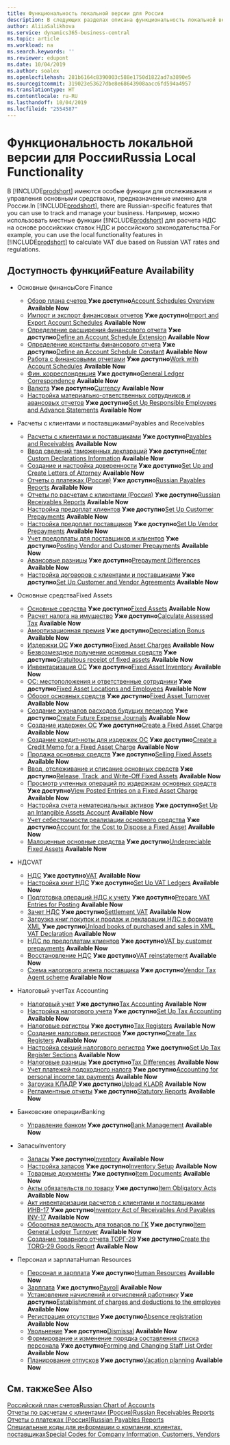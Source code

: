 ```yaml
---
title: Функциональность локальной версии для России
description: В следующих разделах описана функциональность локальной версии [!INCLUDE[prodshort](../../includes/prodshort.md)] для России.
author: AliiaSalikhova
ms.service: dynamics365-business-central
ms.topic: article
ms.workload: na
ms.search.keywords: ''
ms.reviewer: edupont
ms.date: 10/04/2019
ms.author: soalex
ms.openlocfilehash: 281b6164c8390003c588e1750d1822ad7a3890e5
ms.sourcegitcommit: 319023e53627dbe8e68643908aacc6fd594a4957
ms.translationtype: HT
ms.contentlocale: ru-RU
ms.lasthandoff: 10/04/2019
ms.locfileid: "2554587"
---
```

# <a name="russia-local-functionality"></a><span data-ttu-id="4fdaa-103">Функциональность локальной версии для России</span><span class="sxs-lookup"><span data-stu-id="4fdaa-103">Russia Local Functionality</span></span>

<span data-ttu-id="4fdaa-104">В [!INCLUDE[prodshort](../../includes/prodshort.md)] имеются особые функции для отслеживания и управления основными средствами, предназначенные именно для России.</span><span class="sxs-lookup"><span data-stu-id="4fdaa-104">In [!INCLUDE[prodshort](../../includes/prodshort.md)], there are Russian-specific features that you can use to track and manage your business.</span></span> <span data-ttu-id="4fdaa-105">Например, можно использовать местные функции [!INCLUDE[prodshort](../../includes/prodshort.md)] для расчета НДС на основе российских ставок НДС и российского законодательства.</span><span class="sxs-lookup"><span data-stu-id="4fdaa-105">For example, you can use the local functionality features in [!INCLUDE[prodshort](../../includes/prodshort.md)] to calculate VAT due based on Russian VAT rates and regulations.</span></span>

## <a name="feature-availability"></a><span data-ttu-id="4fdaa-106">Доступность функций</span><span class="sxs-lookup"><span data-stu-id="4fdaa-106">Feature Availability</span></span>

* <span data-ttu-id="4fdaa-107">Основные финансы</span><span class="sxs-lookup"><span data-stu-id="4fdaa-107">Core Finance</span></span>
    * <span data-ttu-id="4fdaa-108">[Обзор плана счетов ](account-schedules-overview.md) **Уже доступно**</span><span class="sxs-lookup"><span data-stu-id="4fdaa-108">[Account Schedules Overview](account-schedules-overview.md) **Available Now**</span></span>
    * <span data-ttu-id="4fdaa-109">[Импорт и экспорт финансовых отчетов](How-to-Import-and-Export-Account-Schedules.md) **Уже доступно**</span><span class="sxs-lookup"><span data-stu-id="4fdaa-109">[Import and Export Account Schedules](How-to-Import-and-Export-Account-Schedules.md) **Available Now**</span></span>
    * <span data-ttu-id="4fdaa-110">[Определение расширения финансового отчета](How-to-Define-an-Account-Schedule-Extension.md) **Уже доступно**</span><span class="sxs-lookup"><span data-stu-id="4fdaa-110">[Define an Account Schedule Extension](How-to-Define-an-Account-Schedule-Extension.md) **Available Now**</span></span>
    * <span data-ttu-id="4fdaa-111">[Определение константы финансового отчета](How-to-Define-an-Account-Schedule-Constant.md) **Уже доступно**</span><span class="sxs-lookup"><span data-stu-id="4fdaa-111">[Define an Account Schedule Constant](How-to-Define-an-Account-Schedule-Constant.md) **Available Now**</span></span>
    * <span data-ttu-id="4fdaa-112">[Работа с финансовыми отчетами](How-to-Work-with-Account-Schedules.md) **Уже доступно**</span><span class="sxs-lookup"><span data-stu-id="4fdaa-112">[Work with Account Schedules](How-to-Work-with-Account-Schedules.md) **Available Now**</span></span>
    * <span data-ttu-id="4fdaa-113">[Фин. корреспонденция](general-ledger-correspondence.md) **Уже доступно**</span><span class="sxs-lookup"><span data-stu-id="4fdaa-113">[General Ledger Correspondence](general-ledger-correspondence.md) **Available Now**</span></span>
    * <span data-ttu-id="4fdaa-114">[Валюта](Currency-information-Import-currency-rates.md) **Уже доступно**</span><span class="sxs-lookup"><span data-stu-id="4fdaa-114">[Сurrency](Currency-information-Import-currency-rates.md) **Available Now**</span></span>
    * <span data-ttu-id="4fdaa-115">[Настройка материально-ответственных сотрудников и авансовых отчетов](How-to-Set-Up-Responsible-Employees-and-Advance-Statements.md) **Уже доступно**</span><span class="sxs-lookup"><span data-stu-id="4fdaa-115">[Set Up Responsible Employees and Advance Statements](How-to-Set-Up-Responsible-Employees-and-Advance-Statements.md) **Available Now**</span></span>

* <span data-ttu-id="4fdaa-116">Расчеты с клиентами и поставщиками</span><span class="sxs-lookup"><span data-stu-id="4fdaa-116">Payables and Receivables</span></span>
    * <span data-ttu-id="4fdaa-117">[Расчеты с клиентами и поставщиками](Payables-and-Receivables.md) **Уже доступно**</span><span class="sxs-lookup"><span data-stu-id="4fdaa-117">[Payables and Receivables](Payables-and-Receivables.md) **Available Now**</span></span>
    * <span data-ttu-id="4fdaa-118">[Ввод сведений таможенных деклараций](how-to-enter-custom-declarations-information.md) **Уже доступно**</span><span class="sxs-lookup"><span data-stu-id="4fdaa-118">[Enter Custom Declarations Information](how-to-enter-custom-declarations-information.md) **Available Now**</span></span>
    * <span data-ttu-id="4fdaa-119">[Создание и настройка доверенности](how-to-set-up-and-create-letters-of-attorney.md) **Уже доступно**</span><span class="sxs-lookup"><span data-stu-id="4fdaa-119">[Set Up and Create Letters of Attorney](how-to-set-up-and-create-letters-of-attorney.md) **Available Now**</span></span>
    * <span data-ttu-id="4fdaa-120">[Отчеты о платежах (Россия)](russian-payables-reports.md) **Уже доступно**</span><span class="sxs-lookup"><span data-stu-id="4fdaa-120">[Russian Payables Reports](russian-payables-reports.md) **Available Now**</span></span>
    * <span data-ttu-id="4fdaa-121">[Отчеты по расчетам с клиентами (Россия)](russian-receivables-reports.md) **Уже доступно**</span><span class="sxs-lookup"><span data-stu-id="4fdaa-121">[Russian Receivables Reports](russian-receivables-reports.md) **Available Now**</span></span>
    * <span data-ttu-id="4fdaa-122">[Настройка предоплат клиентов](how-to-set-up-customer-prepayments.md) **Уже доступно**</span><span class="sxs-lookup"><span data-stu-id="4fdaa-122">[Set Up Customer Prepayments](how-to-set-up-customer-prepayments.md) **Available Now**</span></span>
    * <span data-ttu-id="4fdaa-123">[Настройка предоплат поставщиков](how-to-set-up-vendor-prepayments.md) **Уже доступно**</span><span class="sxs-lookup"><span data-stu-id="4fdaa-123">[Set Up Vendor Prepayments](how-to-set-up-vendor-prepayments.md) **Available Now**</span></span>
    * <span data-ttu-id="4fdaa-124">[Учет предоплаты для поставщиков и клиентов](prepayments-vendor-and-customers.md) **Уже доступно**</span><span class="sxs-lookup"><span data-stu-id="4fdaa-124">[Posting Vendor and Customer Prepayments](prepayments-vendor-and-customers.md) **Available Now**</span></span>
    * <span data-ttu-id="4fdaa-125">[Авансовые разницы](prepayment-differences-invoices-prepayment-differences.md) **Уже доступно**</span><span class="sxs-lookup"><span data-stu-id="4fdaa-125">[Prepayment Differences](prepayment-differences-invoices-prepayment-differences.md) **Available Now**</span></span>
    * <span data-ttu-id="4fdaa-126">[Настройка договоров с клиентами и поставщиками](how-to-set-up-customer-and-vendor-agreements.md) **Уже доступно**</span><span class="sxs-lookup"><span data-stu-id="4fdaa-126">[Set Up Customer and Vendor Agreements](how-to-set-up-customer-and-vendor-agreements.md) **Available Now**</span></span>

* <span data-ttu-id="4fdaa-127">Основные средства</span><span class="sxs-lookup"><span data-stu-id="4fdaa-127">Fixed Assets</span></span>
    * <span data-ttu-id="4fdaa-128">[Основные средства](fixed-assets.md) **Уже доступно**</span><span class="sxs-lookup"><span data-stu-id="4fdaa-128">[Fixed Assets](fixed-assets.md) **Available Now**</span></span>
    * <span data-ttu-id="4fdaa-129">[Расчет налога на имущество](How-to-Calculate-Assessed-Tax.md) **Уже доступно**</span><span class="sxs-lookup"><span data-stu-id="4fdaa-129">[Calculate Assessed Tax](How-to-Calculate-Assessed-Tax.md) **Available Now**</span></span>
    * <span data-ttu-id="4fdaa-130">[Амортизационная премия](Depreciation-Bonus.md) **Уже доступно**</span><span class="sxs-lookup"><span data-stu-id="4fdaa-130">[Depreciation Bonus](Depreciation-Bonus.md) **Available Now**</span></span>
    * <span data-ttu-id="4fdaa-131">[Издержки ОС](Fixed-Asset-Charges.md) **Уже доступно**</span><span class="sxs-lookup"><span data-stu-id="4fdaa-131">[Fixed Asset Charges](Fixed-Asset-Charges.md) **Available Now**</span></span>
    * <span data-ttu-id="4fdaa-132">[Безвозмездное получение основных средств](Gratuitous-receipt-of-fixed-assets.md) **Уже доступно**</span><span class="sxs-lookup"><span data-stu-id="4fdaa-132">[Gratuitous receipt of fixed assets](Gratuitous-receipt-of-fixed-assets.md) **Available Now**</span></span>
    * <span data-ttu-id="4fdaa-133">[Инвентаризация ОС](Fixed-Asset-Inventory.md) **Уже доступно**</span><span class="sxs-lookup"><span data-stu-id="4fdaa-133">[Fixed Asset Inventory](Fixed-Asset-Inventory.md) **Available Now**</span></span>
    * <span data-ttu-id="4fdaa-134">[ОС: местоположения и ответственные сотрудники](Fixed-Asset-Locations-and-Employees.md) **Уже доступно**</span><span class="sxs-lookup"><span data-stu-id="4fdaa-134">[Fixed Asset Locations and Employees](Fixed-Asset-Locations-and-Employees.md) **Available Now**</span></span>
    * <span data-ttu-id="4fdaa-135">[Оборот основных средств](Fixed-Asset-Turnover.md) **Уже доступно**</span><span class="sxs-lookup"><span data-stu-id="4fdaa-135">[Fixed Asset Turnover](Fixed-Asset-Turnover.md) **Available Now**</span></span>
    * <span data-ttu-id="4fdaa-136">[Создание журналов расходов будущих периодов](How-to-Create-Future-Expense-Journals.md) **Уже доступно**</span><span class="sxs-lookup"><span data-stu-id="4fdaa-136">[Create Future Expense Journals](How-to-Create-Future-Expense-Journals.md) **Available Now**</span></span>
    * <span data-ttu-id="4fdaa-137">[Создание издержек ОС](How-to-Create-a-Fixed-Asset-Charge.md) **Уже доступно**</span><span class="sxs-lookup"><span data-stu-id="4fdaa-137">[Create a Fixed Asset Charge](How-to-Create-a-Fixed-Asset-Charge.md) **Available Now**</span></span>
    * <span data-ttu-id="4fdaa-138">[Создание кредит-ноты для издержек ОС](How-to-Create-a-Credit-Memo-for-a-Fixed-Asset-Charge.md) **Уже доступно**</span><span class="sxs-lookup"><span data-stu-id="4fdaa-138">[Create a Credit Memo for a Fixed Asset Charge](How-to-Create-a-Credit-Memo-for-a-Fixed-Asset-Charge.md) **Available Now**</span></span>
    * <span data-ttu-id="4fdaa-139">[Продажа основных средств](Sale-of-fixed-assets.md) **Уже доступно**</span><span class="sxs-lookup"><span data-stu-id="4fdaa-139">[Selling Fixed Assets](Sale-of-fixed-assets.md) **Available Now**</span></span>
    * <span data-ttu-id="4fdaa-140">[Ввод, отслеживание и списание основных средств](How-to-Release-Track-Write-Off-Fixed-Assets.md) **Уже доступно**</span><span class="sxs-lookup"><span data-stu-id="4fdaa-140">[Release, Track, and Write-Off Fixed Assets](How-to-Release-Track-Write-Off-Fixed-Assets.md) **Available Now**</span></span>
    * <span data-ttu-id="4fdaa-141">[Просмотр учтенных операций по издержкам основных средств](How-to-View-Posted-Entries-on-a-Fixed-Asset-Charge.md) **Уже доступно**</span><span class="sxs-lookup"><span data-stu-id="4fdaa-141">[View Posted Entries on a Fixed Asset Charge](How-to-View-Posted-Entries-on-a-Fixed-Asset-Charge.md) **Available Now**</span></span>
    * <span data-ttu-id="4fdaa-142">[Настройка счета нематериальных активов](How-to-Set-Up-an-Intangible-Assets-Account.md) **Уже доступно**</span><span class="sxs-lookup"><span data-stu-id="4fdaa-142">[Set Up an Intangible Assets Account](How-to-Set-Up-an-Intangible-Assets-Account.md) **Available Now**</span></span>
    * <span data-ttu-id="4fdaa-143">[Учет себестоимости реализации основного средства](How-to-Account-for-the-Cost-to-Dispose-a-Fixed-Asset.md) **Уже доступно**</span><span class="sxs-lookup"><span data-stu-id="4fdaa-143">[Account for the Cost to Dispose a Fixed Asset](How-to-Account-for-the-Cost-to-Dispose-a-Fixed-Asset.md) **Available Now**</span></span>
    * <span data-ttu-id="4fdaa-144">[Малоценные основные средства](Undepreciable-Fixed-Assets.md) **Уже доступно**</span><span class="sxs-lookup"><span data-stu-id="4fdaa-144">[Undepreciable Fixed Assets](Undepreciable-Fixed-Assets.md) **Available Now**</span></span>

* <span data-ttu-id="4fdaa-145">НДС</span><span class="sxs-lookup"><span data-stu-id="4fdaa-145">VAT</span></span>
    * <span data-ttu-id="4fdaa-146">[НДС](VAT.md) **Уже доступно**</span><span class="sxs-lookup"><span data-stu-id="4fdaa-146">[VAT](VAT.md) **Available Now**</span></span>
    * <span data-ttu-id="4fdaa-147">[Настройка книг НДС](How-to-Set-Up-VAT-Ledgers.md) **Уже доступно**</span><span class="sxs-lookup"><span data-stu-id="4fdaa-147">[Set Up VAT Ledgers](How-to-Set-Up-VAT-Ledgers.md) **Available Now**</span></span>  
    * <span data-ttu-id="4fdaa-148">[Подготовка операций НДС к учету](How-to-Prepare-VAT-Entries-for-Posting.md) **Уже доступно**</span><span class="sxs-lookup"><span data-stu-id="4fdaa-148">[Prepare VAT Entries for Posting](How-to-Prepare-VAT-Entries-for-Posting.md) **Available Now**</span></span>  
    * <span data-ttu-id="4fdaa-149">[Зачет НДС](Settlement-VAT.md) **Уже доступно**</span><span class="sxs-lookup"><span data-stu-id="4fdaa-149">[Settlement VAT](Settlement-VAT.md) **Available Now**</span></span>  
    * <span data-ttu-id="4fdaa-150">[Загрузка книг покупок и продаж и декларации НДС в формате XML](upload-books-purchases-sales-xml-vat-declaration.md) **Уже доступно**</span><span class="sxs-lookup"><span data-stu-id="4fdaa-150">[Unload books of purchased and sales in XML. VAT Declaration](upload-books-purchases-sales-xml-vat-declaration.md) **Available Now**</span></span>  
    * <span data-ttu-id="4fdaa-151">[НДС по предоплатам клиентов](VAT-by-Customer-prepayments.md) **Уже доступно**</span><span class="sxs-lookup"><span data-stu-id="4fdaa-151">[VAT by customer prepayments](VAT-by-Customer-prepayments.md) **Available Now**</span></span>  
    * <span data-ttu-id="4fdaa-152">[Восстановление НДС](VAT-reinstatement.md) **Уже доступно**</span><span class="sxs-lookup"><span data-stu-id="4fdaa-152">[VAT reinstatement](VAT-reinstatement.md) **Available Now**</span></span>  
    * <span data-ttu-id="4fdaa-153">[Схема налогового агента поставщика](Vendor-Tax-Agent-scheme.md) **Уже доступно**</span><span class="sxs-lookup"><span data-stu-id="4fdaa-153">[Vendor Tax Agent scheme](Vendor-Tax-Agent-scheme.md) **Available Now**</span></span>  

* <span data-ttu-id="4fdaa-154">Налоговый учет</span><span class="sxs-lookup"><span data-stu-id="4fdaa-154">Tax Accounting</span></span>
    * <span data-ttu-id="4fdaa-155">[Налоговый учет](Tax-Accounting.md) **Уже доступно**</span><span class="sxs-lookup"><span data-stu-id="4fdaa-155">[Tax Accounting](Tax-Accounting.md) **Available Now**</span></span>
    * <span data-ttu-id="4fdaa-156">[Настройка налогового учета](How-to-Set-Up-Tax-Accounting.md) **Уже доступно**</span><span class="sxs-lookup"><span data-stu-id="4fdaa-156">[Set Up Tax Accounting](How-to-Set-Up-Tax-Accounting.md) **Available Now**</span></span>  
    * <span data-ttu-id="4fdaa-157">[Налоговые регистры](Tax-Registers.md) **Уже доступно**</span><span class="sxs-lookup"><span data-stu-id="4fdaa-157">[Tax Registers](Tax-Registers.md) **Available Now**</span></span>  
    * <span data-ttu-id="4fdaa-158">[Создание налоговых регистров](How-to-Create-Tax-Registers.md) **Уже доступно**</span><span class="sxs-lookup"><span data-stu-id="4fdaa-158">[Create Tax Registers](How-to-Create-Tax-Registers.md) **Available Now**</span></span>  
    * <span data-ttu-id="4fdaa-159">[Настройка секций налогового регистра](How-to-Set-Up-Tax-Register-Sections.md) **Уже доступно**</span><span class="sxs-lookup"><span data-stu-id="4fdaa-159">[Set Up Tax Register Sections](How-to-Set-Up-Tax-Register-Sections.md) **Available Now**</span></span>  
    * <span data-ttu-id="4fdaa-160">[Налоговые разницы](Tax-Differences.md) **Уже доступно**</span><span class="sxs-lookup"><span data-stu-id="4fdaa-160">[Tax Differences](Tax-Differences.md) **Available Now**</span></span>  
    * <span data-ttu-id="4fdaa-161">[Учет платежей подоходного налога](Accounting-for-personal-income-tax-payments.md) **Уже доступно**</span><span class="sxs-lookup"><span data-stu-id="4fdaa-161">[Accounting for personal income tax payments](Accounting-for-personal-income-tax-payments.md) **Available Now**</span></span>  
    * <span data-ttu-id="4fdaa-162">[Загрузка КЛАДР](Upload-KLADR.md) **Уже доступно**</span><span class="sxs-lookup"><span data-stu-id="4fdaa-162">[Upload KLADR](Upload-KLADR.md) **Available Now**</span></span>  
    * <span data-ttu-id="4fdaa-163">[Регламентные отчеты](Statutory-Reports.md) **Уже доступно**</span><span class="sxs-lookup"><span data-stu-id="4fdaa-163">[Statutory Reports](Statutory-Reports.md) **Available Now**</span></span>

* <span data-ttu-id="4fdaa-164">Банковские операции</span><span class="sxs-lookup"><span data-stu-id="4fdaa-164">Banking</span></span>
    * <span data-ttu-id="4fdaa-165">[Управление банком](bank-management.md) **Уже доступно**</span><span class="sxs-lookup"><span data-stu-id="4fdaa-165">[Bank Management](bank-management.md) **Available Now**</span></span>

* <span data-ttu-id="4fdaa-166">Запасы</span><span class="sxs-lookup"><span data-stu-id="4fdaa-166">Inventory</span></span>
    * <span data-ttu-id="4fdaa-167">[Запасы](Inventory.md) **Уже доступно**</span><span class="sxs-lookup"><span data-stu-id="4fdaa-167">[Inventory](Inventory.md) **Available Now**</span></span>
    * <span data-ttu-id="4fdaa-168">[Настройка запасов](Inventory-Setup.md) **Уже доступно**</span><span class="sxs-lookup"><span data-stu-id="4fdaa-168">[Inventory Setup](Inventory-Setup.md) **Available Now**</span></span>
    * <span data-ttu-id="4fdaa-169">[Товарные документы](Item-Documents.md) **Уже доступно**</span><span class="sxs-lookup"><span data-stu-id="4fdaa-169">[Item Documents](Item-Documents.md) **Available Now**</span></span>
    * <span data-ttu-id="4fdaa-170">[Акты обязательств по товару](Item-Obligatory-Acts.md) **Уже доступно**</span><span class="sxs-lookup"><span data-stu-id="4fdaa-170">[Item Obligatory Acts](Item-Obligatory-Acts.md) **Available Now**</span></span>
    * <span data-ttu-id="4fdaa-171">[Акт инвентаризации расчетов с клиентами и поставщиками ИНВ-17](Inventory-Act-of-Receivables-And-Payables-INV-17.md) **Уже доступно**</span><span class="sxs-lookup"><span data-stu-id="4fdaa-171">[Inventory Act of Receivables And Payables INV-17](Inventory-Act-of-Receivables-And-Payables-INV-17.md) **Available Now**</span></span>
    * <span data-ttu-id="4fdaa-172">[Оборотная ведомость для товаров по ГК](Item-General-Ledger-Turnover.md) **Уже доступно**</span><span class="sxs-lookup"><span data-stu-id="4fdaa-172">[Item General Ledger Turnover](Item-General-Ledger-Turnover.md) **Available Now**</span></span>
    * <span data-ttu-id="4fdaa-173">[Создание товарного отчета ТОРГ-29](How-to-Create-the-TORG-29-Goods-Report.md) **Уже доступно**</span><span class="sxs-lookup"><span data-stu-id="4fdaa-173">[Create the TORG-29 Goods Report](How-to-Create-the-TORG-29-Goods-Report.md) **Available Now**</span></span>

* <span data-ttu-id="4fdaa-174">Персонал и зарплата</span><span class="sxs-lookup"><span data-stu-id="4fdaa-174">Human Resources</span></span>
    * <span data-ttu-id="4fdaa-175">[Персонал и зарплата](Human-Resources.md) **Уже доступно**</span><span class="sxs-lookup"><span data-stu-id="4fdaa-175">[Human Resources](Human-Resources.md) **Available Now**</span></span>
    * <span data-ttu-id="4fdaa-176">[Зарплата](Payroll.md) **Уже доступно**</span><span class="sxs-lookup"><span data-stu-id="4fdaa-176">[Payroll](Payroll.md) **Available Now**</span></span>
    * <span data-ttu-id="4fdaa-177">[Установление начислений и отчислений работнику](Establishment-of-charges-and-deductions-to-the-employee.md) **Уже доступно**</span><span class="sxs-lookup"><span data-stu-id="4fdaa-177">[Establishment of charges and deductions to the employee](Establishment-of-charges-and-deductions-to-the-employee.md) **Available Now**</span></span>
    * <span data-ttu-id="4fdaa-178">[Регистрация отсутствия](Absence-registration.md) **Уже доступно**</span><span class="sxs-lookup"><span data-stu-id="4fdaa-178">[Absence registration](Absence-registration.md) **Available Now**</span></span>
    * <span data-ttu-id="4fdaa-179">[Увольнение](Dismissal.md) **Уже доступно**</span><span class="sxs-lookup"><span data-stu-id="4fdaa-179">[Dismissal](Dismissal.md) **Available Now**</span></span>
    * <span data-ttu-id="4fdaa-180">[Формирование и изменение порядка составления списка персонала](Forming-and-changing-Staff-List-Order-Staff-Arrangement.md) **Уже доступно**</span><span class="sxs-lookup"><span data-stu-id="4fdaa-180">[Forming and Changing Staff List Order](Forming-and-changing-Staff-List-Order-Staff-Arrangement.md) **Available Now**</span></span>
    * <span data-ttu-id="4fdaa-181">[Планирование отпусков](Vacation-planning.md) **Уже доступно**</span><span class="sxs-lookup"><span data-stu-id="4fdaa-181">[Vacation planning](Vacation-planning.md) **Available Now**</span></span>

## <a name="see-also"></a><span data-ttu-id="4fdaa-182">См. также</span><span class="sxs-lookup"><span data-stu-id="4fdaa-182">See Also</span></span>

[<span data-ttu-id="4fdaa-183">Российский план счетов</span><span class="sxs-lookup"><span data-stu-id="4fdaa-183">Russian Chart of Accounts</span></span>](Russian-Chart-of-Accounts.md)  
[<span data-ttu-id="4fdaa-184">Отчеты по расчетам с клиентами (Россия)</span><span class="sxs-lookup"><span data-stu-id="4fdaa-184">Russian Receivables Reports</span></span>](Russian-Receivables-Reports.md)  
[<span data-ttu-id="4fdaa-185">Отчеты о платежах (Россия)</span><span class="sxs-lookup"><span data-stu-id="4fdaa-185">Russian Payables Reports</span></span>](Russian-Payables-Reports.md)  
[<span data-ttu-id="4fdaa-186">Специальные коды для информации о компании, клиентах, поставщиках</span><span class="sxs-lookup"><span data-stu-id="4fdaa-186">Special Codes for Company Information, Customers, Vendors</span></span>](special-codes-company-information-customers-vendors.md)  
